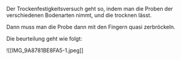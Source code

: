 Der Trockenfestigkeitsversuch geht so, indem man die Proben der verschiedenen Bodenarten nimmt, und die trocknen lässt.

Dann muss man die Probe dann mit den Fingern quasi zerbröckeln.

Die beurteilung geht wie folgt:

![[IMG_9A8781BE8FA5-1.jpeg]]